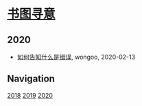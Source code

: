 # [书图寻意](http://shutuxunyi.sisopipo.com)

## 2020
* [如何告知什么是错误](/shutu/2020/2020-02-13-how-to-tell-what-is-wrong), wongoo, 2020-02-13

## Navigation
[2018](/shutu/2018/)
[2019](/shutu/2019/)
[2020](/shutu/2020/)
